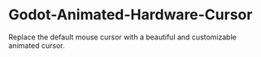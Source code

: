 # Godot-Animated-Hardware-Cursor
Replace the default mouse cursor with a beautiful and customizable animated cursor.
